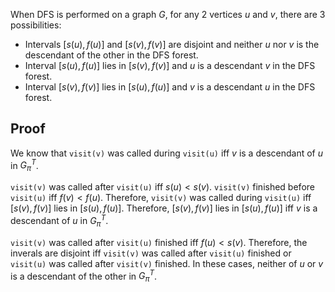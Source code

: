 When DFS is performed on a graph $G$, for any 2 vertices $u$ and $v$, there are 3 possibilities:

* Intervals $[s(u), f(u)]$ and $[s(v), f(v)]$ are disjoint and
neither $u$ nor $v$ is the descendant of the other in the DFS forest.
* Interval $[s(u), f(u)]$ lies in $[s(v), f(v)]$ and
$u$ is a descendant $v$ in the DFS forest.
* Interval $[s(v), f(v)]$ lies in $[s(u), f(u)]$ and
$v$ is a descendant $u$ in the DFS forest.

## Proof

We know that `visit(v)` was called during `visit(u)` iff $v$ is a descendant of $u$ in $G_π^T$.

`visit(v)` was called after `visit(u)` iff $s(u) < s(v)$.
`visit(v)` finished before `visit(u)` iff $f(v) < f(u)$.
Therefore, `visit(v)` was called during `visit(u)` iff $[s(v), f(v)]$ lies in $[s(u), f(u)]$.
Therefore, $[s(v), f(v)]$ lies in $[s(u), f(u)]$ iff $v$ is a descendant of $u$ in $G_π^T$.

`visit(v)` was called after `visit(u)` finished iff $f(u) < s(v)$.
Therefore, the inverals are disjoint iff `visit(v)` was called after `visit(u)` finished
or `visit(u)` was called after `visit(v)` finished.
In these cases, neither of $u$ or $v$ is a descendant of the other in $G_π^T$.

